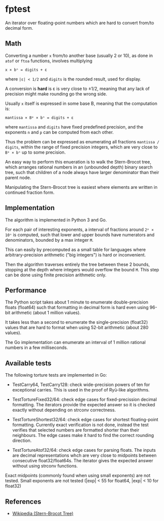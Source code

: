 # fptest

An iterator over floating-point numbers which are hard
to convert from/to decimal form.

## Math

Converting a number `x` from/to another base (usually 2 or 10), as done in
`atof` or `ftoa` functions, involves multiplying

    x × bⁿ = digits + ε

where `|ε| < 1/2` and `digits` is the rounded result, used for display.

A conversion is **hard** is ε is very close to ±1/2, meaning that any
lack of precision might make rounding go the wrong side.

Usually `x` itself is expressed in some base B, meaning that the
computation is:

    mantissa × Bᵖ × bⁿ = digits + ε

where `mantissa` and `digits` have fixed predefined precision,
and the exponents `n` and `p` can be computed from each other.

Thus the problem can be expressed as enumerating all fractions
`mantissa / digits`, within the range of fixed precision integers,
which are very close to `Bᵖ × bⁿ` up to some precision.

An easy way to perform this enueration is to walk the Stern-Brocot
tree, which arranges rational numbers in an (unbounded depth) binary
search tree, such that children of a node always have larger denominator
than their parent node.

Manipulating the Stern-Brocot tree is easiest where elements are written
in continued fraction form.

## Implementation

The algorithm is implemented in Python 3 and Go.

For each pair of interesting exponents, a interval of fractions
around `2ᵖ × 10ⁿ` is computed, such that lower and upper bounds
have numerators and denominators, bounded by a max integer `M`.

This can easily by precomputed as a small table for languages
where arbitrary-precision arithmetic ("big integers") is hard
or inconvenient.

Then the algorithm traverses entirely the tree between these 2 bounds,
stopping at the depth where integers would overflow the bound `M`.
This step can be done using finite precision arithmetic only.

## Performance

The Python script takes about 1 minute to enumerate double-precision
floats (float64) such that formatting in decimal form is hard
even using 96-bit arithmetic (about 1 million values).

It takes less than a second to enumerate the single-precision
(float32) values that are hard to format when using 52-bit arithmetic
(about 280 values).

The Go implementation can enumerate an interval of 1 million rational numbers
in a few milliseconds.

## Available tests

The following torture tests are implemented in Go:

- TestCarry64, TestCarry128: check wide-precision powers of ten for
  exceptional carries. This is used in the proof of Ryū-like algorithms.

- TestTortureFixed32/64: check edge cases for fixed-precission decimal
  formatting. The iterators provide the expected answer so it is checked
  exactly without depending on strconv correctness.

- TestTortureShortest32/64: check edge cases for shortest floating-point
  formatting. Currently exact verification is not done, instead the test
  verifies that selected numbers are formatted shorter than their
  neighbours. The edge cases make it hard to find the correct rounding
  direction.

- TestTortureAtof32/64: check edge cases for parsing floats.
  The inputs are decimal representations whch are very close
  to midpoints between consecutive float32/float64s. The iterator
  gives the expected answer without using strconv functions.

Exact midpoints (commonly found when using small exponents) are not tested.
Small exponents are not tested (|exp| < 55 for float64, |exp| < 10 for
float32)

## References

- [Wikipedia (Stern-Brocot Tree)](https://en.wikipedia.org/wiki/Stern%E2%80%93Brocot_tree)
